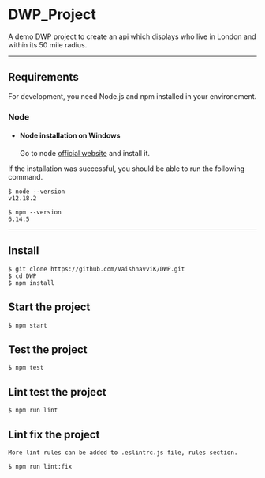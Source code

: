 # DWP_Project

A demo DWP project to create an api which displays who live in London and within its 50 mile radius.

---
## Requirements

For development, you need Node.js and npm installed in your environement.

### Node
- #### Node installation on Windows

  Go to node [official website](https://nodejs.org/) and install it.

If the installation was successful, you should be able to run the following command.

    $ node --version
    v12.18.2

    $ npm --version
    6.14.5
---

## Install

    $ git clone https://github.com/VaishnavviK/DWP.git
    $ cd DWP
    $ npm install

## Start the project

    $ npm start

## Test the project

    $ npm test

## Lint test the project

    $ npm run lint

## Lint fix the project

    More lint rules can be added to .eslintrc.js file, rules section.

    $ npm run lint:fix
